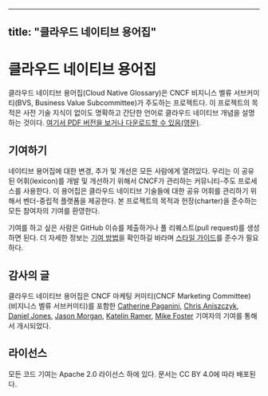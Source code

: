 
---
title: "클라우드 네이티브 용어집"
---

# 클라우드 네이티브 용어집

클라우드 네이티브 용어집(Cloud Native Glossary)은 CNCF 비지니스 벨류 서브커미티(BVS, Business Value Subcommittee)가 주도하는 프로젝트다. 이 프로젝트의 목적은 사전 기술 지식이 없이도 명확하고 간단한 언어로 클라우드 네이티브 개념을 설명하는 것이다. [여기서 PDF 버전을 보거나 다운로드할 수 있음(영문)](https://github.com/cncf/glossary/blob/main/cloudnative-glossary.pdf).

## 기여하기
네이티브 용어집에 대한 변경, 추가 및 개선은 모든 사람에게 열려있다. 우리는 이 공유된 어휘(lexicon)를 개발 및 개선하기 위해서 CNCF가 관리하는 커뮤니티-주도 프로세스를 사용한다. 이 용어집은 클라우드 네이티브 기술들에 대한 공유 어휘를 관리하기 위해서 벤더-중립적 플랫폼을 제공한다. 본 프로젝트의 목적과 헌장(charter)을 준수하는 모든 참여자의 기여를 환영한다.

기여를 하고 싶은 사람은 GitHub 이슈를 제출하거나 풀 리퀘스트(pull request)를 생성하면 된다.  더 자세한 정보는 [기여 방법](/ko/contribute/)을 확인하길 바라며 [스타일 가이드](/ko/style-guide/)를 준수가 필요하다.

## 감사의 글

클라우드 네이티브 용어집은 CNCF 마케팅 커미티(CNCF Marketing
Committee) (비지니스 벨류 서브커미티)를
포함한 [Catherine Paganini](https://www.linkedin.com/in/catherinepaganini/en/), [Chris Aniszczyk](https://www.linkedin.com/in/caniszczyk/),
[Daniel Jones](https://www.linkedin.com/in/danieljoneseb/?originalSubdomain=uk), [Jason Morgan](https://www.linkedin.com/in/jasonmorgan2/), [Katelin Ramer](https://www.linkedin.com/in/katelinramer/), [Mike Foster](https://www.linkedin.com/in/mfosterche/?originalSubdomain=ca) 기여자의 기여를 통해서 개시되었다.

## 라이선스

모든 코드 기여는 Apache 2.0 라이선스 하에 있다. 문서는 CC BY 4.0에 따라 배포된다.